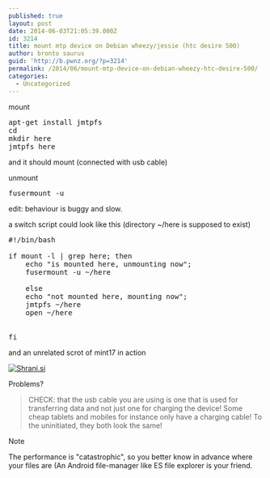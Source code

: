 ```yaml
---
published: true
layout: post
date: 2014-06-03T21:05:39.000Z
id: 3214
title: mount mtp device on Debian wheezy/jessie (htc desire 500)
author: bronto saurus
guid: 'http://b.pwnz.org/?p=3214'
permalink: /2014/06/mount-mtp-device-on-debian-wheezy-htc-desire-500/
categories:
  - Uncategorized
---
```

mount

<pre>apt-get install jmtpfs
cd
mkdir here
jmtpfs here</pre>

and it should mount (connected with usb cable)

unmount

<pre>fusermount -u</pre>

edit: behaviour is buggy and slow.

a switch script could look like this (directory ~/here is supposed to exist)

<pre>#!/bin/bash

if mount -l | grep here; then 
    echo "is mounted here, unmounting now";
    fusermount -u ~/here
    
    else
    echo "not mounted here, mounting now";
    jmtpfs ~/here
    open ~/here


fi
</pre>

and an unrelated scrot of mint17 in action
  
[<img src="http://shrani.si/t/3N/Fz/3yep5fFy/htc.jpg" style="border: 0px;" alt="Shrani.si" />](http://shrani.si/f/3N/Fz/3yep5fFy/htc.png)

Problems?

> CHECK: that the usb cable you are using is one that is used for transferring data and not just one for charging the device! Some cheap tablets and mobiles for instance only have a charging cable! To the uninitiated, they both look the same!

Note

The performance is "catastrophic", so you better know in advance where your files are (An Android file-manager like ES file explorer is your friend.
